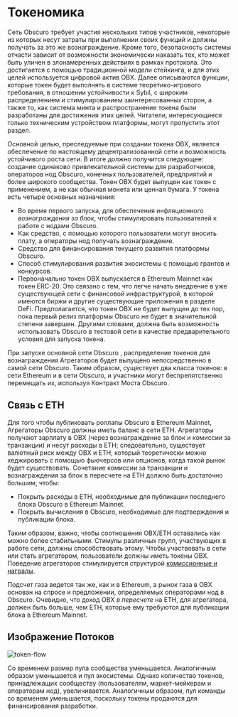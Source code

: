 # Токеномика
Сеть Obscuro требует участия нескольких типов участников, некоторые из которых несут затраты при выполнении своих функций и должны получать за это же вознаграждение. Кроме того, безопасность системы отчасти зависит от возможности экономически наказать тех, кто может быть уличен в злонамеренных действиях в рамках протокола. Это достигается с помощью традиционной модели стейкинга, и для этих целей используется цифровой актив OBX. Далее описываются функции, которые токен будет выполнять в системе теоретико-игрового требования, в отношении устойчивости к Sybil, с широким распределением и стимулированием заинтересованных сторон, а также то, как система минта и распространение токена были разработаны для достижения этих целей. Читатели, интересующиеся только техническим устройством платформы, могут пропустить этот раздел.

Основной целью, преследуемые при создании токена OBX, является обеспечение по настоящему децентрализованной сети и возможность устойчивого роста сети. В итоге должно получится следующее: создание одинаково привлекательной системы для разработчиков, операторов нод Obscuro, конечных пользователей, предприятий и более широкого сообщества. Токен OBX будет выпущен как токен с применением, а не как обычная монета или ценная бумага. У токена есть четыре основных назначения:

* Во время первого запуска, для обеспечения инфляционного _вознаграждения за блок_, чтобы стимулировать пользователей к работе с нодами Obscuro.
* Как средство, с помощью которого пользователи могут вносить плату, а операторы нод получать вознаграждение.
* Средство для финансирования текущего развития платформы Obscuro.
* Способ стимулирования развития экосистемы с помощью грантов и конкурсов.
* Первоначально токен OBX выпускается в Ethereum Mainnet как токен ERC-20. Это связано с тем, что легче начать внедрение в уже существующей сети с финансовой инфраструктурой, в которой имеются биржи и другие существующие приложения в разделе DeFi. Предполагается, что токен OBX не будет выпущен до тех пор, пока первый релиз платформы Obscuro не будет в значительной степени завершен. Другими словами, должна быть возможность использовать Obscuro в тестовой сети в качестве предварительного условия для запуска токена.

При запуске основной сети Obscuro , распределение токенов для вознаграждения Агрегаторов будет выпущено непосредственно в самой сети Obscuro. Таким образом, существует два класса токенов: в сети Ethereum и в сети Obscuro, и участники могут беспрепятственно перемещать их, используя Контракт Моста Obscuro.

## Связь с ETH
Для того чтобы публиковать роллапы Obscuro в Ethereum Mainnet, Агрегаторы Obscuro должны иметь баланс в сети ETH. Агрегаторы получают зарплату в OBX (через вознаграждение за блок и комиссии за транзакции) и несут расходы в ETH; следовательно, существует валютный риск между OBX и ETH, который теоретически можно хеджировать с помощью фьючерсов или опционов, когда  такой рынок будет существовать. Сочетание комиссии за транзакции и вознаграждения за блок в пересчете на ETH должно быть достаточно большим, чтобы:
* Покрыть расходы в ETH, необходимые для публикации последнего блока Obscuro в Ethereum Mainnet.
* Покрыть вычисления в Obscuro, необходимые для подтверждения и публикации блока.

Таким образом, важно, чтобы соотношения OBX/ETH оставались как можно более стабильными. Стимулы различных групп, участвующих в работе сети, должны способствовать этому. Чтобы участвовать в сети или стать агрегатором, пользователи должны иметь токены OBX. Поведение агрегаторов стимулируется структурой [комиссионные и награды](./fees-rewards).

Подсчет газа ведется так же, как и в Ethereum, а рынок газа в OBX основан на спросе и предложении, определяемых операторами нод в Obscuro. Очевидно, что доход OBX _в пересчете_ на ETH, для агрегатора, должен быть больше, чем ETH, которые ему требуются для публикации блока в Ethereum Mainnet.

## Изображение Потоков
![token-flow](./images/token-flow.png)

Со временем размер пула сообщества уменьшается. Аналогичным образом уменьшается и пул экосистемы. Однако количество токенов, принадлежащих сообществу (пользователям, маркет-мейкерам и операторам нод), увеличивается. Аналогичным образом, пул команды со временем уменьшается, поскольку токены продаются для финансирования разработки.
